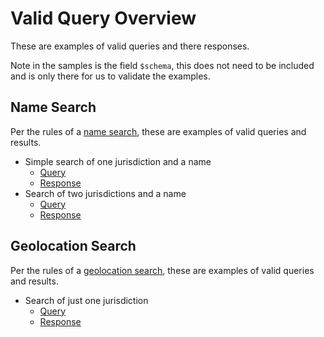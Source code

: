 # Valid Query Overview
These are examples of valid queries and there responses. 

Note in the samples is the field `$schema`, this does not need to be included and is only there for us to validate the examples.

## Name Search
Per the rules of a [name search](/v1.0/json/schema/README.md#name-search), these are examples of valid queries and results.

- Simple search of one jurisdiction and a name
  - [Query](name-simple.query.json)
  - [Response](name-simple.response.json)
- Search of two jurisdictions and a name
  - [Query](name-multiple-jurisdictions.query.json)
  - [Response](name-multiple-jurisdictions.response.json)

## Geolocation Search
Per the rules of a [geolocation search](/v1.0/json/schema/README.md#geolocation-search), these are examples of valid queries and results.

- Search of just one jurisdiction
  - [Query](geolocation-simple.query.json)
  - [Response](geolocation-simple.response.json)